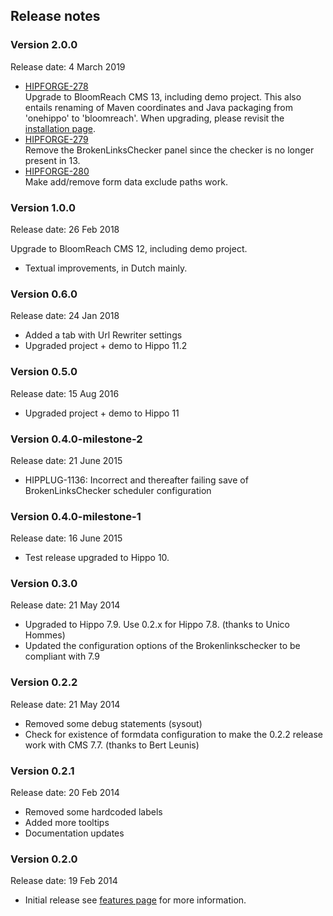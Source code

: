 <!--
  Copyright 2013-2019 BloomReach Inc. (https://www.bloomreach.com)

  Licensed under the Apache License, Version 2.0 (the "License");
  you may not use this file except in compliance with the License.
  You may obtain a copy of the License at

   http://www.apache.org/licenses/LICENSE-2.0

  Unless required by applicable law or agreed to in writing, software
  distributed under the License is distributed on an "AS IS" BASIS,
  WITHOUT WARRANTIES OR CONDITIONS OF ANY KIND, either express or implied.
  See the License for the specific language governing permissions and
  limitations under the License.
  -->

## Release notes

### Version 2.0.0 
Release date: 4 March 2019

+ [HIPFORGE-278](https://issues.onehippo.com/browse/HIPFORGE-278)<br/> 
  Upgrade to BloomReach CMS 13, including demo project. 
  This also entails renaming of Maven coordinates and Java packaging from 'onehippo' to 'bloomreach'. 
  When upgrading, please revisit the [installation page](install.html).
+ [HIPFORGE-279](https://issues.onehippo.com/browse/HIPFORGE-279)<br/>
  Remove the BrokenLinksChecker panel since the checker is no longer present in 13.
+ [HIPFORGE-280](https://issues.onehippo.com/browse/HIPFORGE-280)<br/>
  Make add/remove form data exclude paths work.


### Version 1.0.0 
Release date: 26 Feb 2018

  Upgrade to BloomReach CMS 12, including demo project. 
+ Textual improvements, in Dutch mainly.

### Version 0.6.0 
Release date: 24 Jan 2018

+ Added a tab with Url Rewriter settings
+ Upgraded project + demo to Hippo 11.2

### Version 0.5.0 
Release date: 15 Aug 2016

+ Upgraded project + demo to Hippo 11

### Version 0.4.0-milestone-2 
Release date: 21 June 2015

+ HIPPLUG-1136: Incorrect and thereafter failing save of BrokenLinksChecker scheduler configuration

### Version 0.4.0-milestone-1 
Release date: 16 June 2015

+ Test release upgraded to Hippo 10.

### Version 0.3.0 
Release date: 21 May 2014

+ Upgraded to Hippo 7.9. Use 0.2.x for Hippo 7.8. (thanks to Unico Hommes)
+ Updated the configuration options of the Brokenlinkschecker to be compliant with 7.9

### Version 0.2.2
Release date: 21 May 2014

+ Removed some debug statements (sysout)
+ Check for existence of formdata configuration to make the 0.2.2 release work with CMS 7.7. (thanks to Bert Leunis)

### Version 0.2.1
Release date: 20 Feb 2014

+ Removed some hardcoded labels
+ Added more tooltips
+ Documentation updates

### Version 0.2.0
Release date: 19 Feb 2014

+ Initial release see [features page](features.html) for more information.
